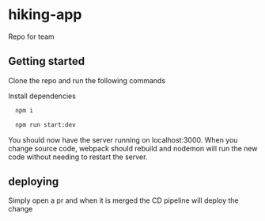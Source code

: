 # hiking-app
Repo for team

## Getting started

Clone the repo and run the following commands

Install dependencies
```sh
  npm i
```

```sh
  npm run start:dev
```


You should now have the server running on localhost:3000. When you change source code, webpack should rebuild and nodemon will run the new code without needing to restart the server.

## deploying

Simply open a pr and when it is merged the CD pipeline will deploy the change
